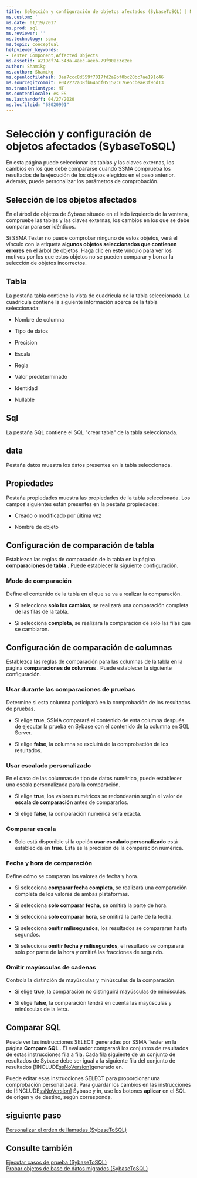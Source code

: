 ```yaml
---
title: Selección y configuración de objetos afectados (SybaseToSQL) | Microsoft Docs
ms.custom: ''
ms.date: 01/19/2017
ms.prod: sql
ms.reviewer: ''
ms.technology: ssma
ms.topic: conceptual
helpviewer_keywords:
- Tester Component,Affected Objects
ms.assetid: a219df74-543a-4aec-aeeb-79f90ac3e2ee
author: Shamikg
ms.author: Shamikg
ms.openlocfilehash: 3aa7ccc8d559f7017fd2a9bf0bc20bc7ae191c46
ms.sourcegitcommit: e042272a38fb646df05152c676e5cbeae3f9cd13
ms.translationtype: MT
ms.contentlocale: es-ES
ms.lasthandoff: 04/27/2020
ms.locfileid: "68020991"
---
```

# <a name="selecting-and-configuring-affected-objects-sybasetosql"></a>Selección y configuración de objetos afectados (SybaseToSQL)
En esta página puede seleccionar las tablas y las claves externas, los cambios en los que debe compararse cuando SSMA comprueba los resultados de la ejecución de los objetos elegidos en el paso anterior. Además, puede personalizar los parámetros de comprobación.  
  
## <a name="selection-of-affected-objects"></a>Selección de los objetos afectados  
En el árbol de objetos de Sybase situado en el lado izquierdo de la ventana, compruebe las tablas y las claves externas, los cambios en los que se debe comparar para ser idénticos.  
  
Si SSMA Tester no puede comprobar ninguno de estos objetos, verá el vínculo con la etiqueta **algunos objetos seleccionados que contienen errores** en el árbol de objetos. Haga clic en este vínculo para ver los motivos por los que estos objetos no se pueden comparar y borrar la selección de objetos incorrectos.  
  
## <a name="table"></a>Tabla  
La pestaña tabla contiene la vista de cuadrícula de la tabla seleccionada. La cuadrícula contiene la siguiente información acerca de la tabla seleccionada:  
  
-   Nombre de columna  
  
-   Tipo de datos  
  
-   Precision  
  
-   Escala  
  
-   Regla  
  
-   Valor predeterminado  
  
-   Identidad  
  
-   Nullable  
  
## <a name="sql"></a>Sql  
La pestaña SQL contiene el SQL "crear tabla" de la tabla seleccionada.  
  
## <a name="data"></a>data  
Pestaña datos muestra los datos presentes en la tabla seleccionada.  
  
## <a name="properties"></a>Propiedades  
Pestaña propiedades muestra las propiedades de la tabla seleccionada. Los campos siguientes están presentes en la pestaña propiedades:  
  
-   Creado o modificado por última vez  
  
-   Nombre de objeto  
  
## <a name="table-comparison-settings"></a>Configuración de comparación de tabla  
Establezca las reglas de comparación de la tabla en la página **comparaciones de tabla** . Puede establecer la siguiente configuración.  
  
### <a name="comparison-mode"></a>Modo de comparación  
Define el contenido de la tabla en el que se va a realizar la comparación.  
  
-   Si selecciona **solo los cambios**, se realizará una comparación completa de las filas de la tabla.  
  
-   Si selecciona **completa**, se realizará la comparación de solo las filas que se cambiaron.  
  
## <a name="column-comparison-settings"></a>Configuración de comparación de columnas  
Establezca las reglas de comparación para las columnas de la tabla en la página **comparaciones de columnas** . Puede establecer la siguiente configuración.  
  
### <a name="use-during-test-comparisons"></a>Usar durante las comparaciones de pruebas  
Determine si esta columna participará en la comprobación de los resultados de pruebas.  
  
-   Si elige **true**, SSMA comparará el contenido de esta columna después de ejecutar la prueba en Sybase con el contenido de la columna en SQL Server.
  
-   Si elige **false**, la columna se excluirá de la comprobación de los resultados.  
  
### <a name="use-custom-scale"></a>Usar escalado personalizado  
En el caso de las columnas de tipo de datos numérico, puede establecer una escala personalizada para la comparación.  
  
-   Si elige **true**, los valores numéricos se redondearán según el valor de **escala de comparación** antes de compararlos.  
  
-   Si elige **false**, la comparación numérica será exacta.  
  
### <a name="comparing-scale"></a>Comparar escala  
  
-   Solo está disponible si la opción **usar escalado personalizado** está establecida en **true**. Esta es la precisión de la comparación numérica.  
  
### <a name="date-time-comparing"></a>Fecha y hora de comparación  
Define cómo se comparan los valores de fecha y hora.  
  
-   Si selecciona **comparar fecha completa**, se realizará una comparación completa de los valores de ambas plataformas.  
  
-   Si selecciona **solo comparar fecha**, se omitirá la parte de hora.  
  
-   Si selecciona **solo comparar hora**, se omitirá la parte de la fecha.  
  
-   Si selecciona **omitir milisegundos**, los resultados se compararán hasta segundos.  
  
-   Si selecciona **omitir fecha y milisegundos**, el resultado se comparará solo por parte de la hora y omitirá las fracciones de segundo.  
  
### <a name="ignore-strings-case"></a>Omitir mayúsculas de cadenas  
Controla la distinción de mayúsculas y minúsculas de la comparación.  
  
-   Si elige **true**, la comparación no distinguirá mayúsculas de minúsculas.  
  
-   Si elige **false**, la comparación tendrá en cuenta las mayúsculas y minúsculas de la letra.  
  
## <a name="comparing-sql"></a>Comparar SQL  
Puede ver las instrucciones SELECT generadas por SSMA Tester en la página **Compare SQL** . El evaluador comparará los conjuntos de resultados de estas instrucciones fila a fila. Cada fila siguiente de un conjunto de resultados de Sybase debe ser igual a la siguiente fila del conjunto de resultados [!INCLUDE[ssNoVersion](../../includes/ssnoversion-md.md)]generado en.  
  
Puede editar esas instrucciones SELECT para proporcionar una comprobación personalizada. Para guardar los cambios en las instrucciones de [!INCLUDE[ssNoVersion](../../includes/ssnoversion-md.md)] Sybase y in, use los botones **aplicar** en el SQL de origen y de destino, según corresponda.  
  
## <a name="next-step"></a>siguiente paso  
[Personalizar el orden de llamadas &#40;SybaseToSQL&#41;](../../ssma/sybase/customizing-calls-order-sybasetosql.md)  
  
## <a name="see-also"></a>Consulte también  
[Ejecutar casos de prueba &#40;SybaseToSQL&#41;](../../ssma/sybase/running-test-cases-sybasetosql.md)  
[Probar objetos de base de datos migrados &#40;SybaseToSQL&#41;](../../ssma/sybase/testing-migrated-database-objects-sybasetosql.md)  
  
